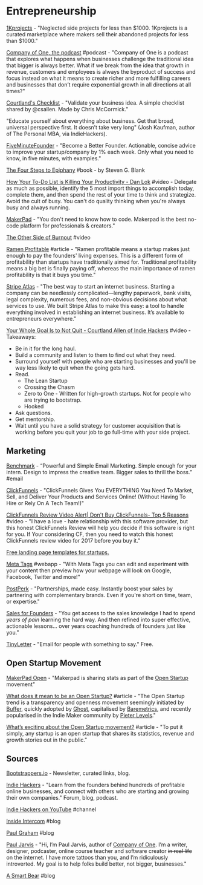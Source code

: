 # Entrepreneurship

[1Kprojects](https://1kprojects.com/) - "Neglected side projects for less than $1000. 1Kprojects is a curated marketplace where makers sell their abandoned projects for less than $1000."

[Company of One, the podcast](https://ofone.co/company-of-one-podcast/) \#podcast - "Company of One is a podcast that explores what happens when businesses challenge the traditional idea that bigger is always better. What if we break from the idea that growth in revenue, customers and employees is always the byproduct of success and focus instead on what it means to create richer and more fulfilling careers and businesses that don’t require exponential growth in all directions at all times?"

[Courtland's Checklist](https://courtlandschecklist.com/) - "Validate your business idea. A simple checklist shared by @csallen. Made by Chris McCormick."

"Educate yourself about everything about business. Get that broad, universal perspective first. It doesn’t take very long" \(Josh Kaufman, author of The Personal MBA, via IndieHackers\).

[FiveMinuteFounder](https://www.fiveminutefounder.com/index.html) - "Become a Better Founder. Actionable, concise advice to improve your startup/company by 1% each week. Only what you need to know, in five minutes, with examples."

[The Four Steps to Epiphany](https://web.stanford.edu/group/e145/cgi-bin/winter/drupal/upload/handouts/Four_Steps.pdf) \#book - by Steven G. Blank

[How Your To-Do List is Killing Your Productivity - Dan Lok](https://www.youtube.com/watch?v=HGk3tmodKDE) \#video - Delegate as much as possible, identify the 5 most import things to accomplish today, complete them, and then spend the rest of your time to think and strategize. Avoid the cult of busy. You can't do quality thinking when you're always busy and always running.

[MakerPad](https://www.makerpad.co/) - "You don't need to know how to code. Makerpad is the best no-code platform for professionals & creators."

[The Other Side of Burnout](https://www.youtube.com/watch?v=zHMfmcIWXT8) \#video

[Ramen Profitable](http://www.paulgraham.com/ramenprofitable.html) \#article - "Ramen profitable means a startup makes just enough to pay the founders' living expenses. This is a different form of profitability than startups have traditionally aimed for. Traditional profitability means a big bet is finally paying off, whereas the main importance of ramen profitability is that it buys you time."

[Stripe Atlas](https://stripe.com/atlas) - "The best way to start an internet business. Starting a company can be needlessly complicated—lengthy paperwork, bank visits, legal complexity, numerous fees, and non-obvious decisions about what services to use. We built Stripe Atlas to make this easy: a tool to handle everything involved in establishing an internet business. It’s available to entrepreneurs everywhere."

[Your Whole Goal Is to Not Quit - Courtland Allen of Indie Hackers](https://www.youtube.com/watch?v=HR4nKgDnPHs) \#video  - Takeaways: 

* Be in it for the long haul. 
* Build a community and listen to them to find out what they need. 
* Surround yourself with people who are starting businesses and you'll be way less likely to quit when the going gets hard. 
* Read.
  * The Lean Startup
  * Crossing the Chasm
  * Zero to One - Written for high-growth startups. Not for people who are trying to bootstrap.
  * Hooked
* Ask questions. 
* Get mentorship.
* Wait until you have a solid strategy for customer acquisition that is working before you quit your job to go full-time with your side project.

## Marketing

[Benchmark](https://www.benchmarkemail.com) - “Powerful and Simple Email Marketing. Simple enough for your intern. Design to impress the creative team. Bigger sales to thrill the boss.” \#email

[ClickFunnels](https://www.clickfunnels.com/) - "ClickFunnels Gives You EVERYTHING You Need To Market, Sell, and Deliver Your Products and Services Online! \(Without Having To Hire or Rely On A Tech Team!\)"

[ClickFunnels Review Video Alert\| Don't Buy ClickFunnels- Top 5 Reasons](https://www.youtube.com/watch?v=tQ79nb7raYo) \#video - "I have a love - hate relationship with this software provider, but this honest ClickFunnels Review will help you decide if this software is right for you. If Your considering CF, then you need to watch this honest ClickFunnels review video for 2017 before you buy it."

[Free landing page templates for startups.](https://cruip.com/)

[Meta Tags](https://metatags.io/) \#webapp - "With Meta Tags you can edit and experiment with your content then preview how your webpage will look on Google, Facebook, Twitter and more!"

[PostPerk](https://postperk.com/) - "Partnerships, made easy. Instantly boost your sales by partnering with complementary brands. Even if you're short on time, team, or expertise."

[Sales for Founders](https://salesforfounders.com/) - "You get access to the sales knowledge I had to spend _years of pain_ learning the hard way. And then refined into super effective, actionable lessons... over years coaching hundreds of founders just like you."

[TinyLetter](https://tinyletter.com/) - "Email for people with something to say." Free.

## Open Startup Movement

[MakerPad Open](https://www.makerpad.co/open) - "Makerpad is sharing stats as part of the [Open Startup](https://twitter.com/levelsio/status/968219339588493312) movement"

[What does it mean to be an Open Startup?](https://hackernoon.com/what-does-it-mean-to-be-an-open-startup-f4446984189) \#article - "The Open Startup trend is a transparency and openness movement seemingly initiated by [Buffer](https://buffer.com/transparency), quickly adopted by [Ghost](https://ghost.org/open/), capitalised by [Baremetrics](https://demo.baremetrics.com/), and recently popularised in the Indie Maker community by [Pieter Levels](http://open-startup.com/)."

[What’s exciting about the Open Startup movement?](https://blog.productdisrupt.com/whats-exciting-about-the-open-startup-movement-729aaa11b107) \#article - "To put it simply, any startup is an open startup that shares its statistics, revenue and growth stories out in the public."

## Sources

[Bootstrappers.io](https://bootstrappers.io/) - Newsletter, curated links, blog.

[Indie Hackers](https://www.indiehackers.com/) - "Learn from the founders behind hundreds of profitable online businesses, and connect with others who are starting and growing their own companies." Forum, blog, podcast.

[Indie Hackers on YouTube](https://www.youtube.com/channel/UC36zt_eM_gZQXayw_pAdASg/featured) \#channel

[Inside Intercom](https://www.intercom.com/blog/) \#blog

[Paul Graham](http://www.paulgraham.com/articles.html) \#blog

[Paul Jarvis](https://pjrvs.com/about/) - "Hi, I’m Paul Jarvis, author of [Company of One](https://ofone.co/). I’m a writer, designer, podcaster, online course teacher and software creator ~~in real life~~ on the internet. I have more tattoos than you, and I’m ridiculously introverted. My goal is to help folks build better, not bigger, businesses."

[A Smart Bear](https://blog.asmartbear.com/) \#blog

